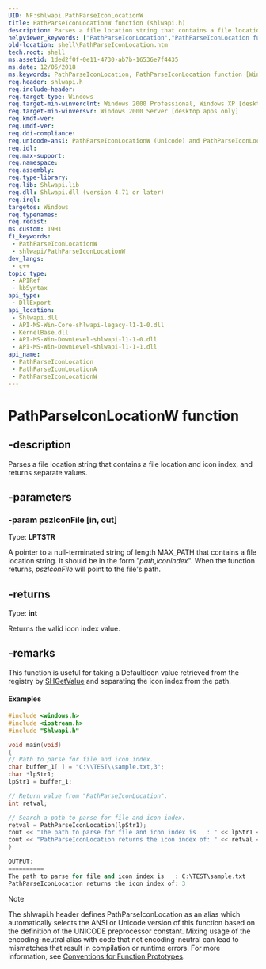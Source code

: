 ```yaml
---
UID: NF:shlwapi.PathParseIconLocationW
title: PathParseIconLocationW function (shlwapi.h)
description: Parses a file location string that contains a file location and icon index, and returns separate values.
helpviewer_keywords: ["PathParseIconLocation","PathParseIconLocation function [Windows Shell]","PathParseIconLocationA","PathParseIconLocationW","_win32_PathParseIconLocation","shell.PathParseIconLocation","shlwapi/PathParseIconLocation","shlwapi/PathParseIconLocationA","shlwapi/PathParseIconLocationW"]
old-location: shell\PathParseIconLocation.htm
tech.root: shell
ms.assetid: 1ded2f0f-0e11-4730-ab7b-16536e7f4435
ms.date: 12/05/2018
ms.keywords: PathParseIconLocation, PathParseIconLocation function [Windows Shell], PathParseIconLocationA, PathParseIconLocationW, _win32_PathParseIconLocation, shell.PathParseIconLocation, shlwapi/PathParseIconLocation, shlwapi/PathParseIconLocationA, shlwapi/PathParseIconLocationW
req.header: shlwapi.h
req.include-header: 
req.target-type: Windows
req.target-min-winverclnt: Windows 2000 Professional, Windows XP [desktop apps only]
req.target-min-winversvr: Windows 2000 Server [desktop apps only]
req.kmdf-ver: 
req.umdf-ver: 
req.ddi-compliance: 
req.unicode-ansi: PathParseIconLocationW (Unicode) and PathParseIconLocationA (ANSI)
req.idl: 
req.max-support: 
req.namespace: 
req.assembly: 
req.type-library: 
req.lib: Shlwapi.lib
req.dll: Shlwapi.dll (version 4.71 or later)
req.irql: 
targetos: Windows
req.typenames: 
req.redist: 
ms.custom: 19H1
f1_keywords:
 - PathParseIconLocationW
 - shlwapi/PathParseIconLocationW
dev_langs:
 - c++
topic_type:
 - APIRef
 - kbSyntax
api_type:
 - DllExport
api_location:
 - Shlwapi.dll
 - API-MS-Win-Core-shlwapi-legacy-l1-1-0.dll
 - KernelBase.dll
 - API-MS-Win-DownLevel-shlwapi-l1-1-0.dll
 - API-MS-Win-DownLevel-shlwapi-l1-1-1.dll
api_name:
 - PathParseIconLocation
 - PathParseIconLocationA
 - PathParseIconLocationW
---
```


# PathParseIconLocationW function


## -description

Parses a file location string that contains a file location and icon index, and returns separate values.

## -parameters

### -param pszIconFile [in, out]

Type: <b>LPTSTR</b>

A pointer to a null-terminated string of length MAX_PATH that contains a file location string. It should be in the form "<i>path</i>,<i>iconindex</i>". When the function returns, <i>pszIconFile</i> will point to the file's path.

## -returns

Type: <b>int</b>

Returns the valid icon index value.

## -remarks

This function is useful for taking a DefaultIcon value retrieved from the registry by <a href="https://docs.microsoft.com/windows/desktop/api/shlwapi/nf-shlwapi-shgetvaluea">SHGetValue</a> and separating the icon index from the path.


#### Examples




```cpp
#include <windows.h>
#include <iostream.h>
#include "Shlwapi.h"

void main(void)
{
// Path to parse for file and icon index.
char buffer_1[ ] = "C:\\TEST\\sample.txt,3"; 
char *lpStr1;
lpStr1 = buffer_1;

// Return value from "PathParseIconLocation".
int retval;

// Search a path to parse for file and icon index.
retval = PathParseIconLocation(lpStr1);
cout << "The path to parse for file and icon index is   : " << lpStr1 << endl;
cout << "PathParseIconLocation returns the icon index of: " << retval << endl;
}

OUTPUT:
==========
The path to parse for file and icon index is   : C:\TEST\sample.txt
PathParseIconLocation returns the icon index of: 3
```





> [!NOTE]
> The shlwapi.h header defines PathParseIconLocation as an alias which automatically selects the ANSI or Unicode version of this function based on the definition of the UNICODE preprocessor constant. Mixing usage of the encoding-neutral alias with code that not encoding-neutral can lead to mismatches that result in compilation or runtime errors. For more information, see [Conventions for Function Prototypes](/windows/win32/intl/conventions-for-function-prototypes).


